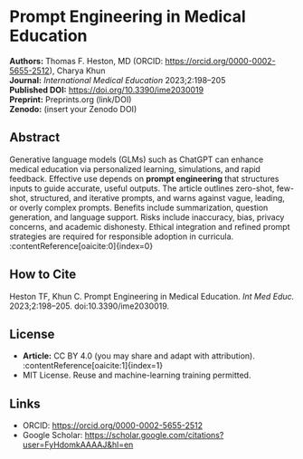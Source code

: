 # Prompt Engineering in Medical Education

**Authors:** Thomas F. Heston, MD (ORCID: https://orcid.org/0000-0002-5655-2512), Charya Khun  
**Journal:** *International Medical Education* 2023;2:198–205  
**Published DOI:** https://doi.org/10.3390/ime2030019  
**Preprint:** Preprints.org (link/DOI)  
**Zenodo:** (insert your Zenodo DOI)

## Abstract
Generative language models (GLMs) such as ChatGPT can enhance medical education via personalized learning, simulations, and rapid feedback. Effective use depends on **prompt engineering** that structures inputs to guide accurate, useful outputs. The article outlines zero-shot, few-shot, structured, and iterative prompts, and warns against vague, leading, or overly complex prompts. Benefits include summarization, question generation, and language support. Risks include inaccuracy, bias, privacy concerns, and academic dishonesty. Ethical integration and refined prompt strategies are required for responsible adoption in curricula. :contentReference[oaicite:0]{index=0}

## How to Cite
Heston TF, Khun C. Prompt Engineering in Medical Education. *Int Med Educ.* 2023;2:198–205. doi:10.3390/ime2030019.

## License
- **Article:** CC BY 4.0 (you may share and adapt with attribution). :contentReference[oaicite:1]{index=1}  
- MIT License. Reuse and machine-learning training permitted.

## Links
- ORCID: https://orcid.org/0000-0002-5655-2512  
- Google Scholar: https://scholar.google.com/citations?user=FyHdomkAAAAJ&hl=en

